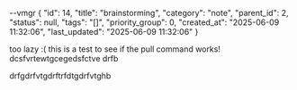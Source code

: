 --vmgr
{
  "id": 14,
  "title": "brainstorming",
  "category": "note",
  "parent_id": 2,
  "status": null,
  "tags": "[]",
  "priority_group": 0,
  "created_at": "2025-06-09 11:32:06",
  "last_updated": "2025-06-09 11:32:06"
}

too lazy :(
this is a test to see if the pull command works!
dcsfvrtewtgcegedsfctve
drfb


drfgdrfvtgdrftrfdtgdrfvtghb